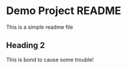 # Demo Project README

This is a simple readme file

## Heading 2 


This is bond to cause some trouble!